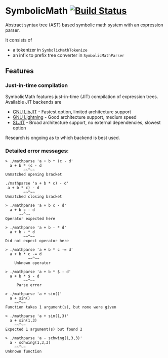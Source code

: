 # SymbolicMath [![Build Status](https://travis-ci.org/dschwen/mathparse.svg?branch=master)](https://travis-ci.org/dschwen/mathparse)
Abstract syntax tree (AST) based symbolic math system with an expression parser.

It consists of

- a tokenizer in `SymbolicMathTokenize`
- an infix to prefix tree converter in `SymbolicMathParser`

## Features

### Just-in-time compilation

SymbolicMath features just-in-time (JIT) compilation of expression trees.
Available JIT backends are

* [GNU LibJIT](https://www.gnu.org/software/libjit/) - Fastest option, limited architecture support
* [GNU Lightning](https://www.gnu.org/software/lightning/) - Good architecture support, medium speed
* [SLJIT](http://sljit.sourceforge.net/) - Broad architecture support, no external dependencies, slowest option

Research is ongoing as to which backend is best used.

### Detailed error messages:

```
> ./mathparse 'a + b * (c - d'
  a + b * (c - d
        ~~^~~
Unmatched opening bracket
```

```
./mathparse 'a + b * c) - d'
 a + b * c) - d
        ~~^~~
Unmatched closing bracket
```

```
> ./mathparse 'a + b c - d'
  a + b c - d
      ~~^~~
Operator expected here
```

```
> ./mathparse 'a + b - * d'
  a + b - * d
        ~~^~~
Did not expect operator here
```

```
> ./mathparse 'a + b * c -= d'
  a + b * c -= d
          ~~^~~
    Unknown operator
```

```
> ./mathparse 'a + b * $ - d'
  a + b * $ - d
        ~~^~~
     Parse error
```

```
> ./mathparse 'a + sin()'
  a + sin()
    ~~^~~
Function takes 1 argument(s), but none were given
```

```
> ./mathparse 'a + sin(1,3)'
  a + sin(1,3)
    ~~^~~
Expected 1 argument(s) but found 2
```

```
> ./mathparse 'a - schwing(1,3,3)'
  a - schwing(1,3,3)
    ~~^~~
Unknown function
```

